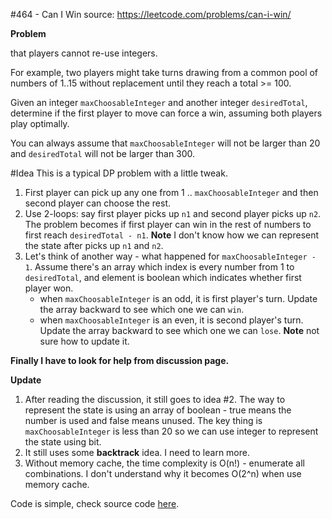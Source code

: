#464 - Can I Win
source: https://leetcode.com/problems/can-i-win/

**Problem**

that players cannot re-use integers.

For example, two players might take turns drawing from a common pool of numbers of 1..15 without replacement until they reach a total >= 100.

Given an integer `maxChoosableInteger` and another integer `desiredTotal`, determine if the first player to move can force a win, assuming both players play optimally.

You can always assume that `maxChoosableInteger` will not be larger than 20 and `desiredTotal` will not be larger than 300.

#Idea
This is a typical DP problem with a little tweak.

1. First player can pick up any one from 1 .. `maxChoosableInteger` and then second player can choose the rest.
2. Use 2-loops: say first player picks up `n1` and second player picks up `n2`. The problem becomes if first player can win in the rest of numbers to first reach `desiredTotal - n1`.  **Note** I don't know how we can represent the state after picks up `n1` and `n2`.
3. Let's think of another way - what happened for `maxChoosableInteger - 1`. Assume there's an array which index is every number from 1 to `desiredTotal`, and element is boolean which indicates whether first player won.
	* when `maxChoosableInteger` is an odd, it is first player's turn. Update the array backward to see which one we can `win`.
	* when `maxChoosableInteger` is an even, it is second player's turn. Update the array backward to see which one we can `lose`. **Note** not sure how to update it.

**Finally I have to look for help from discussion page.**

**Update**

1. After reading the discussion, it still goes to idea #2. The way to represent the state is using an array of boolean - true means the number is used and false means unused. The key thing is `maxChoosableInteger` is less than 20 so we can use integer to represent the state using bit. 
2. It still uses some **backtrack** idea. I need to learn more.
3. Without memory cache, the time complexity is O(n!) - enumerate all combinations. I don't understand why it becomes O(2^n) when use memory cache.

Code is simple, check source code [here](https://github.com/harrypatton/algorithms/blob/master/leetcode/464-can-I-win.cs).
